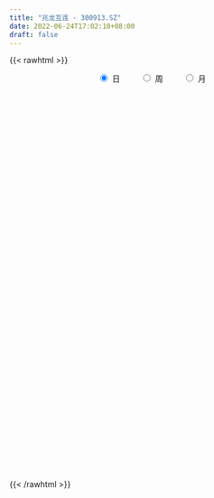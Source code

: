 ```yaml
---
title: "兆龙互连 - 300913.SZ"
date: 2022-06-24T17:02:10+08:00
draft: false
---
```

{{< rawhtml >}}
    <div style="text-align: center">
        <label style="padding: 1rem;"><input style="margin-right: .5rem" type="radio" name="period" value="D" checked onclick="period_change(this)">日</label>
        <label style="padding: 1rem;"><input style="margin-right: .5rem" type="radio" name="period" value="W" onclick="period_change(this)">周</label>
        <label style="padding: 1rem;"><input style="margin-right: .5rem" type="radio" name="period" value="M" onclick="period_change(this)">月</label>
    </div>
    <div id="chart" style="height: 700px;"></div> 
    <script type="text/javascript">
        const D_v = [205609.84,168565.37,194135.57,156594.6,128502.34,105066.31,100304.86,85500.07,101009.92,78831.22,61113.27,83616.43,56086.35,60976.15,76880.34,56210.29,77750.01,68871.22,63901.37,53020.75,81802.4,66169.25,75194.86,49600.86,59700.74,52589.85,48464.32,52067.15,87398.23,67960.4,103499.01,75239.88,52210.56,53552.96,57146.92,50507.62,36665.09,37034.72,37815.08,97594.49,74470.26,75796.35,89871.67,70373.9,45991.28,37299.46,48077.24,36202.85,35523.54,41600.28,61875.48,38686.32,33932.38,26758.32,24290.02,27863.14,20656.71,26402.11,19938.29,37097.54,50022.08,83427.97,51482.92,35011.64,36443.34,23832.71,26873.64,44637.94,68217.54,59640.52,44339.15,33511.46,40326.25,28755.91,28469.79,26737.5,19065.2,19164.1,24721.84,25388.7,43403.67,60452.26,42824.29,30622.5,25147.1,37165.4,34001.73,51324.0,37307.7,34290.92,69401.53,46206.0,66130.5,30475.89,28628.53,14515.5,18808.81,25619.68,13520.3,12481.7,10654.0,13491.3,11929.46,14290.75,21166.4,14391.48,13688.56,14787.18,12970.15,15699.26,20957.1,15964.32,37203.17,21547.48,18066.0,13570.5,17563.77,17422.0,35184.0,24481.0,23915.99,17316.92,24666.67,29020.87,23402.9,17466.24,18114.0,17569.47,69970.83,107945.87,63477.96,46126.68,41033.53,27811.85,25843.93,28286.29,17790.02,27393.23,15850.99,21758.83,15054.15,15884.92,19765.69,13159.53,26188.73,20072.48,51793.52,49564.43,35624.1,33001.72,19137.99,13436.89,33134.31,21282.46,17426.56,20583.62,27804.9,18261.16,18774.24,16749.6,19503.39,14982.94,20123.3,15225.11,17130.07,26441.52,29712.1,20317.68,31724.83,33919.29,29210.1,21190.39,43529.18,34014.2,40579.08,22346.71,15350.99,19980.85,21489.17,40159.85,50003.01,58807.26,45705.13,30623.83,21418.08,22784.0,21628.98,28445.83,25239.87,18260.43,14678.29,13515.75,12748.14,14483.18,13610.89,27713.15,30862.14,31652.75,30116.99,28732.9,11963.61,11170.57,41103.08,26487.82,39797.56,27418.89,67224.32,44585.84,35277.59,57019.63,36331.35,35974.34,25472.92,30908.67,41625.29,20892.64,28176.03,34834.96,28789.06,41815.27,33453.38,49170.19,35207.03,86936.59,121735.14,92520.48,99943.3,76612.27,60797.9,45492.53,44480.74,47545.73,35368.79,44904.76,51010.7,34789.23,68557.72,61515.04,56381.79,29046.89,53856.02,28426.87,23942.97,23489.61,15109.38,19618.05,15630.61,15373.83,25057.53,15995.59,14513.47,18081.7,19061.88,10693.07,9249.0,12315.55,16921.17,7701.84,7966.01,8369.52,9133.3,8661.34,9886.74,12778.59,9144.0,20197.46,9616.57,7901.4,9401.06,21242.47,16621.82,23642.91,20134.0,19610.57,18564.22,9136.19,8781.3,13570.0,6335.27,10208.3,8467.3,6054.0,5133.59,12105.59,14384.3,12499.74,7872.43,6156.0,8465.12,10014.43,61618.31,80877.41,78583.33,55015.39,65887.55,105116.68,99791.61,73713.48,57528.29,54932.47,39994.09,28680.74,46333.42,43841.0,37306.34,30393.44,20464.24,21082.0,24423.0,28081.52,18387.99,22431.0,21870.3,55139.26,38575.34,24372.35,24720.0,15403.96,15631.91,15153.0,15093.6,10613.48,16377.26,16072.38,31277.3,23917.44,16741.74,13469.85,17791.04,13450.6,10261.2,8488.5,15141.0,10177.0,26655.3,22152.59,22332.32,15118.0,24764.08,18312.59,19062.72,18618.87,17025.67,21235.05,19282.72,15092.82,10420.22,11461.0,13450.0,10749.07,8589.54,11753.23,12637.85,7947.58,11479.57,9558.83,10296.89,12532.46,12549.0,11772.3,15087.98,11288.18,10388.0,13178.15,9649.43,9872.02,12636.5,15971.53,17431.19,23518.9,24807.95,17174.0,16148.92,14989.5,15435.02]
const D_histogram = [0.0,0.1276353276,0.5542027743,0.3799749588,-0.0132190843,-0.1726559319,-0.3108439312,-0.5739034947,-0.5612602815,-0.6074917579,-0.6491642003,-0.7832323928,-0.8387639025,-0.9155522182,-0.9880646094,-1.0550345988,-1.0098689645,-0.8708723197,-0.7070837036,-0.5232432638,-0.2823107109,-0.2562586295,-0.388007275,-0.4213330687,-0.3513332542,-0.3572858505,-0.4135466347,-0.3455617368,-0.0722902937,0.1157409146,0.3959395912,0.5217577429,0.5015469039,0.42227129,0.4419090771,0.3715357124,0.3637355326,0.2670995568,0.2551716925,0.5044265061,0.5228162465,0.6017560145,0.6767616217,0.4757927905,0.2491453719,0.1172720473,-0.0168378807,-0.0170075232,0.0470381912,0.069372529,0.1854876284,0.2243231255,0.1860089242,0.1717609352,0.1965651427,0.1694315544,0.1605583584,0.108984611,0.1084070116,0.1395760069,0.1708221548,0.3175138489,0.3705214459,0.3733117827,0.2644958834,0.2108060352,0.2074038782,0.2569247088,0.2815519046,0.344164908,0.3333461919,0.2909873309,0.2904056246,0.2330528441,0.1228089312,-0.002961501,-0.069960677,-0.1238931017,-0.1148336277,-0.0716106488,0.0151734608,0.0589446994,0.1199142909,0.0994874885,0.0448414738,0.0787236267,-0.0004261682,0.0566681071,0.0996707194,0.0898780313,0.1519637389,0.1680702415,-0.0117954523,-0.1563418243,-0.2950677477,-0.355830395,-0.4160613678,-0.498656821,-0.5093933109,-0.4791097495,-0.423611141,-0.3363831169,-0.2707260834,-0.243750322,-0.157638474,-0.1056246549,-0.0417308385,-0.0106594213,-0.0100612644,-0.0253806982,-0.0555596415,-0.0563293307,0.0355313552,0.0905715875,0.1073163859,0.1429701505,0.1742409155,0.1866882198,0.2054046344,0.1570398481,0.1473030276,0.1262142628,0.1569022334,0.1963785269,0.1954501607,0.1719910156,0.1109970676,0.0881337016,0.3798997004,0.4806515856,0.4667896219,0.4471230476,0.3900067645,0.2962067157,0.2455591657,0.1404529756,0.0823459043,-0.0359802567,-0.1340734096,-0.1470285724,-0.1464499584,-0.1358088248,-0.1561232339,-0.1612340409,-0.1191658778,-0.0775403017,0.0275347116,0.0512976686,-0.025768232,-0.0336595498,-0.0742843831,-0.0967509513,-0.0528311836,-0.0626574696,-0.0953019954,-0.1090494041,-0.22166417,-0.25135408,-0.2154518364,-0.1525922311,-0.1096070513,-0.054278895,-0.0686577478,-0.0454070988,0.0015900006,0.0801489248,0.1486622596,0.1641909651,0.2110538604,0.2197355631,0.1997010431,0.1897044302,0.1707748077,0.0409119177,0.0741471155,0.0698516409,0.06634935,-0.0036319635,-0.0177922605,0.0159431887,0.0919338439,0.1685181464,0.2002324681,0.1691572591,0.1452808002,0.0987571254,0.0593976741,0.0749579518,0.0135497536,-0.0705763753,-0.1439491221,-0.1489715501,-0.1979807016,-0.1758130047,-0.1519140502,-0.0927368417,-0.0188059445,0.0241634932,0.0460574623,-0.0901007,-0.1507776036,-0.1670016466,-0.0673403533,-0.014348922,0.0576996808,0.0758813995,0.1695788924,0.2363868506,0.2255022917,0.2757445712,0.2614821523,0.1578015257,0.1097262456,0.087924414,-0.0970712272,-0.1848961031,-0.1914746456,-0.1208212274,-0.0964479645,-0.0076899263,0.0478648486,0.0866070377,0.0985432131,0.4597791515,0.5368651846,0.6073618892,0.668648676,0.7321896572,0.612816157,0.5144826385,0.343974039,0.1657379785,0.0401255981,-0.0077193266,-0.0221643586,-0.107402848,-0.0510580045,0.0471570228,-0.0493443079,-0.0897729857,-0.332686878,-0.4943784971,-0.6153421142,-0.6226243504,-0.5996103004,-0.5663813996,-0.5527281098,-0.4984698982,-0.3930279043,-0.3214015178,-0.2593142709,-0.2805363248,-0.3694539097,-0.3759594435,-0.3596070839,-0.3385380896,-0.3895123413,-0.3844409464,-0.3385254451,-0.2820467571,-0.2206269561,-0.1677615083,-0.0971196294,-0.0513646453,0.0065045359,-0.0395717906,-0.03405994,-0.0085502865,0.0345575985,0.0946534602,0.1499056415,0.24100348,0.2292666792,0.2622960412,0.2144791886,0.1677850698,0.082378544,-0.080438672,-0.1656324241,-0.281569102,-0.2888019438,-0.2523909969,-0.1835766744,-0.0855161398,0.0144425878,0.0248024773,0.0122273002,0.0229224559,0.0667354017,0.0739738956,0.2511076975,0.4508421252,0.6468624519,0.7011694845,0.5524420165,0.7890679437,0.8037467926,0.7156408965,0.6375748633,0.4676089012,0.262564028,0.1280075139,0.0533281304,-0.0100224586,-0.0725012425,-0.1954489502,-0.3391959919,-0.4806511566,-0.5055835037,-0.4779966434,-0.4306119919,-0.3474321093,-0.3136699286,-0.1817487238,-0.1371180202,-0.1639044699,-0.2311233396,-0.2890014873,-0.300956222,-0.3211050224,-0.358003317,-0.3356410916,-0.3084516231,-0.2783206488,-0.1892170878,-0.0897265264,-0.0691468053,-0.0740592048,-0.1615318066,-0.2039004859,-0.1929769513,-0.1755871047,-0.2446386107,-0.2609460684,-0.2701865611,-0.2898518212,-0.2690490659,-0.3069601798,-0.2079536827,-0.1031508386,-0.0152900324,0.0892897049,0.1903664962,0.2471391442,0.2994068361,0.3224541825,0.3271581939,0.3021419373,0.3050690614,0.3259381497,0.330688977,0.3453942662,0.2569288686,0.2137873146,0.1880646219,0.1556724003,0.1306539183,0.1367979424,0.1586492684,0.1875621971,0.2157671629,0.1962475219,0.161430872,0.0929565005,0.0616469851,0.0627905917,0.0483342325,0.0177278368,-0.4917732389,-0.7707232923,-0.8779397717,-0.8947843953,-0.8858866348,-0.7973982332,-0.6809905352]
const D_fast = [0.0,0.1595441595,0.7246622998,0.645428224,0.2489294099,0.0463285793,-0.1695704028,-0.57610584,-0.7037776972,-0.901882113,-1.1058456056,-1.4357218963,-1.7009443816,-2.0066207518,-2.3261492954,-2.6568779344,-2.8641795413,-2.9429009764,-2.9558832862,-2.9028536624,-2.7324987872,-2.7705113632,-2.9992618274,-3.1379208883,-3.1557543874,-3.2510284463,-3.4106758892,-3.4290814254,-3.1738825558,-2.9569161188,-2.5777325444,-2.321474957,-2.21629907,-2.1900068614,-2.059891805,-2.0373812417,-1.9542475383,-1.9841086249,-1.932243566,-1.556882126,-1.4077883239,-1.1784095523,-0.9342135397,-1.0162341732,-1.1805952488,-1.2831505616,-1.4214699599,-1.4258914831,-1.3500862209,-1.3104087509,-1.1479217444,-1.0530054659,-1.0448174361,-1.0161251913,-0.9421796982,-0.9269553979,-0.8956890042,-0.9200165989,-0.8934924454,-0.8274294483,-0.7534777617,-0.5274076054,-0.381769647,-0.2856513645,-0.3283432929,-0.3293316323,-0.2808828198,-0.167130812,-0.07211564,0.0765385904,0.1490564223,0.179444394,0.2514640939,0.2523745243,0.1728328442,0.0463220368,-0.0381673085,-0.1230730086,-0.1427219415,-0.1174016247,-0.0268241501,0.0316832634,0.1226314277,0.1270764974,0.0836408512,0.1372039107,0.0579475737,0.1292088758,0.1971291681,0.2098059877,0.30988263,0.368006693,0.1851921362,0.001560308,-0.2109325523,-0.3606527983,-0.5248991131,-0.7321587715,-0.8702435891,-0.9597374652,-1.0101416419,-1.007009397,-1.0090338844,-1.0429957035,-0.9962934739,-0.9706858186,-0.9172247118,-0.8888181499,-0.8907353091,-0.9123999175,-0.9564687712,-0.971320793,-0.8705772684,-0.7928941391,-0.7493202443,-0.6779239421,-0.6030929482,-0.5439735889,-0.4739060158,-0.48301084,-0.4559219036,-0.4454571027,-0.3755435737,-0.2869726485,-0.2390384746,-0.2194998657,-0.2527445469,-0.2535744875,0.1331664365,0.354081218,0.4569166598,0.5490308474,0.5894162554,0.5696678855,0.5804101269,0.5104171807,0.4728965855,0.3455753603,0.213963855,0.1642515491,0.1282176735,0.104906601,0.0455613834,0.0001420661,0.0124187598,0.0346592605,0.1466179517,0.1832053258,0.0996973673,0.083391162,0.0241952329,-0.0224590732,0.0082528987,-0.0172377547,-0.0737077793,-0.1147175391,-0.2827483475,-0.3752767775,-0.393237493,-0.3685259455,-0.3529425284,-0.311184096,-0.3427273857,-0.3308285114,-0.2834339118,-0.1848377564,-0.0791588568,-0.02258241,0.0770439504,0.1406595439,0.1705502847,0.2079797793,0.2317438587,0.1121089482,0.1638809249,0.1770483605,0.190133407,0.1192441027,0.1006357406,0.1383569869,0.2373311031,0.3560449423,0.437817381,0.4490314868,0.4614752279,0.4396408345,0.4151308016,0.4494305673,0.3914098075,0.2896395847,0.1802795574,0.1380142419,0.039509915,0.0177243607,0.0036448027,0.0396378008,0.1088672118,0.1578775229,0.1912858575,0.0326025202,-0.0657687843,-0.1237432389,-0.040917034,0.0084871669,0.0949606898,0.1321127584,0.2682049744,0.3941096453,0.4396006593,0.5587790816,0.6098872007,0.5456569556,0.5250132369,0.5251925088,0.3159290607,0.1818801591,0.1274329552,0.1678810666,0.1681423383,0.2549778949,0.3224988821,0.3828928306,0.4194648093,0.8956455355,1.1069478648,1.3292850417,1.5577339974,1.804322393,1.8381529321,1.8684400732,1.7839249834,1.6471234176,1.5315424367,1.4817676804,1.4617815587,1.3496923572,1.3932726996,1.5032769827,1.394439575,1.3315676508,1.0054820389,0.7201957955,0.4453966499,0.2824583262,0.155569801,0.0472033519,-0.0773253857,-0.1476846487,-0.1404996308,-0.1492236239,-0.1519649446,-0.2433210798,-0.424602142,-0.5250975367,-0.5986469481,-0.6622124762,-0.8105648132,-0.9016036549,-0.9403195149,-0.9543525161,-0.9480894542,-0.9371643835,-0.890802412,-0.8578885891,-0.798393274,-0.8543625481,-0.8573656826,-0.8339936007,-0.782246316,-0.6984870893,-0.6057584976,-0.454409789,-0.4088299201,-0.3102265478,-0.3044236032,-0.3091714546,-0.3739833443,-0.5569102284,-0.6835120865,-0.8698410399,-0.9492743676,-0.97596117,-0.9530410161,-0.8763595165,-0.7727901419,-0.7562296331,-0.7657479851,-0.7493222155,-0.6888254192,-0.6630934515,-0.4231827252,-0.1107377662,0.2469981735,0.4765975772,0.4659806134,0.8998735265,1.1154890735,1.2062934015,1.2876210841,1.2345573473,1.0951534812,0.9925988456,0.9312514946,0.865395291,0.7847911964,0.6129812512,0.3844352115,0.1228172577,-0.0285109654,-0.120423266,-0.1806916124,-0.1843697571,-0.2290250585,-0.1425410347,-0.1321898362,-0.1999524033,-0.324952108,-0.4550806275,-0.5422744177,-0.6426994737,-0.7690985976,-0.8306466451,-0.8805700824,-0.9200192702,-0.8782199812,-0.8011610513,-0.7978680316,-0.8212952323,-0.9491507858,-1.0424945865,-1.0798152898,-1.1063222193,-1.2365333781,-1.3180773528,-1.3948644858,-1.4869927012,-1.5334522124,-1.6481033712,-1.6010852948,-1.5220701603,-1.4380318623,-1.3111296987,-1.1624612834,-1.0439038493,-0.9167844483,-0.8131235564,-0.7266299965,-0.6761107688,-0.5969163793,-0.4945627535,-0.4071396821,-0.3060858263,-0.3303190068,-0.3200137322,-0.2987202693,-0.2921943908,-0.2845493933,-0.2442058835,-0.1826922405,-0.1068887625,-0.024742006,0.0048002334,0.0103413016,-0.0348939448,-0.0507917139,-0.0339504594,-0.0363232604,-0.062497697,-0.6949420824,-1.1665729589,-1.4932743812,-1.7338151036,-1.9463890018,-2.0572501585,-2.1110900943]
const D_slow = [0.0,0.0319088319,0.1704595255,0.2654532652,0.2621484941,0.2189845112,0.1412735284,-0.0022023453,-0.1425174157,-0.2943903552,-0.4566814052,-0.6524895034,-0.8621804791,-1.0910685336,-1.338084686,-1.6018433357,-1.8543105768,-2.0720286567,-2.2487995826,-2.3796103986,-2.4501880763,-2.5142527337,-2.6112545524,-2.7165878196,-2.8044211332,-2.8937425958,-2.9971292545,-3.0835196887,-3.1015922621,-3.0726570334,-2.9736721356,-2.8432326999,-2.7178459739,-2.6122781514,-2.5018008822,-2.4089169541,-2.3179830709,-2.2512081817,-2.1874152586,-2.0613086321,-1.9306045704,-1.7801655668,-1.6109751614,-1.4920269637,-1.4297406208,-1.4004226089,-1.4046320791,-1.4088839599,-1.3971244121,-1.3797812799,-1.3334093728,-1.2773285914,-1.2308263604,-1.1878861266,-1.1387448409,-1.0963869523,-1.0562473627,-1.0290012099,-1.001899457,-0.9670054553,-0.9242999166,-0.8449214543,-0.7522910929,-0.6589631472,-0.5928391763,-0.5401376675,-0.488286698,-0.4240555208,-0.3536675446,-0.2676263176,-0.1842897696,-0.1115429369,-0.0389415308,0.0193216803,0.0500239131,0.0492835378,0.0317933685,0.0008200931,-0.0278883138,-0.045790976,-0.0419976108,-0.027261436,0.0027171368,0.0275890089,0.0387993774,0.058480284,0.058373742,0.0725407687,0.0974584486,0.1199279564,0.1579188911,0.1999364515,0.1969875884,0.1579021324,0.0841351954,-0.0048224033,-0.1088377453,-0.2335019505,-0.3608502782,-0.4806277156,-0.5865305009,-0.6706262801,-0.738307801,-0.7992453815,-0.838655,-0.8650611637,-0.8754938733,-0.8781587286,-0.8806740447,-0.8870192193,-0.9009091296,-0.9149914623,-0.9061086235,-0.8834657266,-0.8566366302,-0.8208940926,-0.7773338637,-0.7306618087,-0.6793106501,-0.6400506881,-0.6032249312,-0.5716713655,-0.5324458072,-0.4833511754,-0.4344886353,-0.3914908814,-0.3637416145,-0.3417081891,-0.246733264,-0.1265703676,-0.0098729621,0.1019077998,0.1994094909,0.2734611698,0.3348509613,0.3699642052,0.3905506812,0.381555617,0.3480372646,0.3112801215,0.2746676319,0.2407154257,0.2016846173,0.161376107,0.1315846376,0.1121995622,0.1190832401,0.1319076572,0.1254655992,0.1170507118,0.098479616,0.0742918782,0.0610840823,0.0454197149,0.021594216,-0.005668135,-0.0610841775,-0.1239226975,-0.1777856566,-0.2159337144,-0.2433354772,-0.2569052009,-0.2740696379,-0.2854214126,-0.2850239124,-0.2649866812,-0.2278211163,-0.1867733751,-0.13400991,-0.0790760192,-0.0291507584,0.0182753491,0.060969051,0.0711970305,0.0897338094,0.1071967196,0.1237840571,0.1228760662,0.1184280011,0.1224137982,0.1453972592,0.1875267958,0.2375849129,0.2798742276,0.3161944277,0.3408837091,0.3557331276,0.3744726155,0.3778600539,0.3602159601,0.3242286795,0.286985792,0.2374906166,0.1935373654,0.1555588529,0.1323746425,0.1276731563,0.1337140296,0.1452283952,0.1227032202,0.0850088193,0.0432584077,0.0264233193,0.0228360888,0.037261009,0.0562313589,0.098626082,0.1577227947,0.2140983676,0.2830345104,0.3484050485,0.3878554299,0.4152869913,0.4372680948,0.413000288,0.3667762622,0.3189076008,0.288702294,0.2645903029,0.2626678213,0.2746340334,0.2962857929,0.3209215961,0.435866384,0.5700826802,0.7219231525,0.8890853215,1.0721327358,1.225336775,1.3539574347,1.4399509444,1.481385439,1.4914168386,1.4894870069,1.4839459173,1.4570952053,1.4443307041,1.4561199598,1.4437838829,1.4213406365,1.3381689169,1.2145742927,1.0607387641,0.9050826765,0.7551801014,0.6135847515,0.4754027241,0.3507852495,0.2525282735,0.172177894,0.1073493263,0.0372152451,-0.0551482324,-0.1491380932,-0.2390398642,-0.3236743866,-0.4210524719,-0.5171627085,-0.6017940698,-0.6723057591,-0.7274624981,-0.7694028752,-0.7936827825,-0.8065239438,-0.8048978099,-0.8147907575,-0.8233057425,-0.8254433142,-0.8168039145,-0.7931405495,-0.7556641391,-0.6954132691,-0.6380965993,-0.572522589,-0.5189027918,-0.4769565244,-0.4563618884,-0.4764715564,-0.5178796624,-0.5882719379,-0.6604724239,-0.7235701731,-0.7694643417,-0.7908433766,-0.7872327297,-0.7810321104,-0.7779752853,-0.7722446714,-0.7555608209,-0.737067347,-0.6742904227,-0.5615798914,-0.3998642784,-0.2245719073,-0.0864614032,0.1108055828,0.3117422809,0.490652505,0.6500462209,0.7669484462,0.8325894532,0.8645913316,0.8779233642,0.8754177496,0.857292439,0.8084302014,0.7236312034,0.6034684143,0.4770725384,0.3575733775,0.2499203795,0.1630623522,0.08464487,0.0392076891,0.004928184,-0.0360479334,-0.0938287683,-0.1660791402,-0.2413181957,-0.3215944513,-0.4110952805,-0.4950055534,-0.5721184592,-0.6416986214,-0.6890028934,-0.711434525,-0.7287212263,-0.7472360275,-0.7876189792,-0.8385941006,-0.8868383385,-0.9307351146,-0.9918947673,-1.0571312844,-1.1246779247,-1.19714088,-1.2644031465,-1.3411431914,-1.3931316121,-1.4189193217,-1.4227418298,-1.4004194036,-1.3528277796,-1.2910429935,-1.2161912845,-1.1355777389,-1.0537881904,-0.9782527061,-0.9019854407,-0.8205009033,-0.737828659,-0.6514800925,-0.5872478753,-0.5338010467,-0.4867848912,-0.4478667912,-0.4152033116,-0.381003826,-0.3413415089,-0.2944509596,-0.2405091689,-0.1914472884,-0.1510895704,-0.1278504453,-0.112438699,-0.0967410511,-0.084657493,-0.0802255338,-0.2031688435,-0.3958496666,-0.6153346095,-0.8390307083,-1.060502367,-1.2598519253,-1.4300995591]
const D_data = [['2020-12-07', 46.0, 42.02, 41.7, 49.0],['2020-12-08', 43.81, 44.02, 42.52, 46.49],['2020-12-09', 43.0, 49.56, 43.0, 53.34],['2020-12-10', 46.65, 43.12, 42.55, 47.5],['2020-12-11', 41.41, 39.02, 38.12, 41.52],['2020-12-14', 38.26, 40.41, 38.26, 42.26],['2020-12-15', 40.41, 39.7, 38.18, 42.11],['2020-12-16', 38.6, 36.7, 36.6, 39.45],['2020-12-17', 36.1, 39.01, 36.01, 39.46],['2020-12-18', 39.51, 37.68, 37.45, 40.0],['2020-12-21', 36.97, 36.94, 36.1, 37.46],['2020-12-22', 36.3, 34.65, 34.63, 37.33],['2020-12-23', 35.2, 34.36, 34.04, 35.49],['2020-12-24', 33.93, 32.89, 32.51, 34.06],['2020-12-25', 32.71, 31.6, 30.67, 32.9],['2020-12-28', 31.18, 30.26, 29.95, 31.6],['2020-12-29', 30.51, 30.53, 30.23, 32.17],['2020-12-30', 29.8, 31.17, 29.08, 31.58],['2020-12-31', 31.25, 31.36, 30.64, 32.11],['2021-01-04', 30.73, 31.73, 30.73, 32.15],['2021-01-05', 31.7, 32.93, 30.91, 34.3],['2021-01-06', 32.41, 30.39, 30.35, 32.45],['2021-01-07', 29.99, 27.5, 27.28, 30.3],['2021-01-08', 27.41, 27.58, 26.8, 28.58],['2021-01-11', 27.65, 28.27, 26.9, 28.98],['2021-01-12', 27.68, 26.8, 26.51, 28.18],['2021-01-13', 26.7, 25.27, 25.2, 27.35],['2021-01-14', 25.67, 26.12, 25.0, 26.82],['2021-01-15', 25.9, 29.01, 25.71, 29.66],['2021-01-18', 28.1, 28.77, 27.66, 29.46],['2021-01-19', 28.77, 30.97, 28.6, 33.69],['2021-01-20', 30.45, 30.09, 29.3, 30.96],['2021-01-21', 29.36, 28.56, 28.39, 29.65],['2021-01-22', 28.26, 27.54, 27.28, 29.65],['2021-01-25', 26.99, 28.6, 26.5, 28.6],['2021-01-26', 28.2, 27.31, 27.17, 29.69],['2021-01-27', 26.79, 27.84, 26.67, 27.87],['2021-01-28', 27.58, 26.37, 26.35, 28.49],['2021-01-29', 26.3, 27.03, 26.29, 27.38],['2021-02-01', 27.04, 30.95, 27.04, 31.44],['2021-02-02', 29.83, 28.91, 28.78, 30.4],['2021-02-03', 28.69, 30.12, 28.48, 30.59],['2021-02-04', 29.4, 30.76, 28.69, 32.2],['2021-02-05', 30.75, 27.2, 26.52, 30.95],['2021-02-08', 27.01, 25.8, 25.77, 27.2],['2021-02-09', 25.8, 25.96, 25.38, 26.68],['2021-02-10', 26.01, 25.05, 24.65, 26.35],['2021-02-18', 25.5, 26.15, 25.24, 26.39],['2021-02-19', 26.27, 26.94, 25.8, 27.14],['2021-02-22', 26.74, 26.5, 26.31, 27.63],['2021-02-23', 26.32, 27.96, 25.9, 28.82],['2021-02-24', 27.5, 27.39, 26.86, 27.99],['2021-02-25', 27.76, 26.41, 26.19, 28.0],['2021-02-26', 25.78, 26.54, 25.58, 26.97],['2021-03-01', 26.62, 27.04, 26.62, 27.35],['2021-03-02', 27.49, 26.37, 26.08, 27.49],['2021-03-03', 26.35, 26.48, 25.8, 26.58],['2021-03-04', 26.45, 25.74, 25.65, 26.67],['2021-03-05', 25.39, 26.18, 25.35, 26.36],['2021-03-08', 26.19, 26.62, 26.17, 27.53],['2021-03-09', 26.72, 26.78, 25.4, 28.1],['2021-03-10', 26.7, 28.78, 25.81, 28.78],['2021-03-11', 28.35, 28.31, 27.69, 28.49],['2021-03-12', 28.09, 28.03, 27.68, 28.31],['2021-03-15', 27.71, 26.51, 26.06, 27.71],['2021-03-16', 26.44, 26.87, 26.21, 27.02],['2021-03-17', 26.65, 27.44, 26.6, 27.58],['2021-03-18', 27.45, 28.35, 27.01, 28.68],['2021-03-19', 28.58, 28.4, 28.08, 29.78],['2021-03-22', 28.29, 29.32, 28.29, 29.68],['2021-03-23', 28.91, 28.78, 28.4, 29.36],['2021-03-24', 28.38, 28.47, 27.63, 28.79],['2021-03-25', 28.2, 29.1, 28.03, 29.13],['2021-03-26', 29.0, 28.44, 28.33, 29.05],['2021-03-29', 28.2, 27.47, 27.38, 28.35],['2021-03-30', 27.54, 26.69, 26.58, 27.8],['2021-03-31', 26.53, 26.88, 26.28, 26.98],['2021-04-01', 26.72, 26.64, 26.58, 27.25],['2021-04-02', 26.5, 27.21, 26.45, 27.49],['2021-04-06', 27.17, 27.7, 27.1, 28.08],['2021-04-07', 27.59, 28.57, 27.2, 28.6],['2021-04-08', 28.88, 28.41, 28.21, 29.57],['2021-04-09', 28.14, 28.98, 28.11, 29.1],['2021-04-12', 28.69, 28.16, 28.01, 29.26],['2021-04-13', 28.4, 27.59, 27.33, 28.57],['2021-04-14', 27.71, 28.7, 27.7, 29.2],['2021-04-15', 28.55, 27.2, 27.01, 28.87],['2021-04-16', 27.32, 28.88, 27.26, 29.72],['2021-04-19', 28.92, 29.05, 28.68, 29.35],['2021-04-20', 29.43, 28.57, 28.4, 29.77],['2021-04-21', 28.29, 29.73, 28.09, 30.2],['2021-04-22', 29.45, 29.52, 29.01, 29.8],['2021-04-23', 28.8, 26.71, 26.37, 28.86],['2021-04-26', 26.4, 26.23, 26.0, 26.94],['2021-04-27', 26.21, 25.37, 25.0, 26.4],['2021-04-28', 25.32, 25.55, 25.2, 25.72],['2021-04-29', 25.57, 24.91, 24.86, 25.68],['2021-04-30', 24.95, 23.85, 23.83, 25.1],['2021-05-06', 23.99, 24.05, 23.76, 24.27],['2021-05-07', 24.25, 24.16, 24.05, 24.46],['2021-05-10', 24.18, 24.27, 23.92, 24.45],['2021-05-11', 24.27, 24.66, 24.03, 24.66],['2021-05-12', 24.59, 24.46, 24.22, 24.59],['2021-05-13', 24.08, 23.91, 23.88, 24.51],['2021-05-14', 24.06, 24.68, 23.89, 24.96],['2021-05-17', 24.57, 24.4, 24.05, 24.57],['2021-05-18', 24.29, 24.68, 24.2, 24.98],['2021-05-19', 24.48, 24.38, 24.2, 24.88],['2021-05-20', 24.36, 23.95, 23.95, 24.36],['2021-05-21', 23.98, 23.57, 23.46, 24.15],['2021-05-24', 23.56, 23.1, 22.71, 23.66],['2021-05-25', 23.05, 23.21, 22.84, 23.3],['2021-05-26', 23.59, 24.48, 23.5, 24.98],['2021-05-27', 24.0, 24.34, 23.95, 24.5],['2021-05-28', 24.25, 24.01, 24.0, 24.6],['2021-05-31', 23.88, 24.37, 23.85, 24.38],['2021-06-01', 24.3, 24.51, 24.08, 24.55],['2021-06-02', 24.51, 24.43, 24.17, 24.75],['2021-06-03', 24.55, 24.65, 24.27, 25.62],['2021-06-04', 24.26, 23.78, 23.71, 24.7],['2021-06-07', 23.26, 24.14, 23.2, 24.34],['2021-06-08', 24.13, 23.94, 23.77, 24.38],['2021-06-09', 24.16, 24.65, 23.95, 25.05],['2021-06-10', 24.46, 25.02, 24.38, 25.25],['2021-06-11', 25.4, 24.71, 24.61, 25.4],['2021-06-15', 24.26, 24.45, 24.21, 24.98],['2021-06-16', 24.4, 23.81, 23.78, 24.86],['2021-06-17', 23.81, 24.09, 23.4, 24.16],['2021-06-18', 24.81, 28.91, 24.81, 28.91],['2021-06-21', 29.68, 27.9, 27.13, 29.93],['2021-06-22', 27.68, 27.07, 26.96, 27.98],['2021-06-23', 27.2, 27.28, 27.12, 27.68],['2021-06-24', 27.47, 26.96, 26.33, 27.55],['2021-06-25', 26.72, 26.4, 26.24, 26.9],['2021-06-28', 26.43, 26.81, 26.27, 26.9],['2021-06-29', 26.74, 25.91, 25.83, 27.14],['2021-06-30', 25.94, 26.2, 25.7, 26.28],['2021-07-01', 26.26, 25.04, 24.88, 26.26],['2021-07-02', 24.78, 24.69, 24.6, 25.18],['2021-07-05', 24.7, 25.39, 24.7, 25.44],['2021-07-06', 25.3, 25.45, 24.86, 25.45],['2021-07-07', 25.39, 25.53, 25.23, 25.79],['2021-07-08', 25.65, 25.03, 24.8, 25.65],['2021-07-09', 24.85, 25.05, 24.85, 25.28],['2021-07-12', 25.09, 25.65, 25.09, 26.12],['2021-07-13', 25.41, 25.81, 25.05, 25.82],['2021-07-14', 25.78, 27.0, 25.56, 27.0],['2021-07-15', 27.5, 26.38, 26.31, 28.48],['2021-07-16', 25.88, 25.0, 24.83, 25.88],['2021-07-19', 24.81, 25.63, 24.25, 26.31],['2021-07-20', 25.15, 25.06, 24.85, 25.6],['2021-07-21', 24.92, 25.06, 24.92, 25.27],['2021-07-22', 25.06, 25.9, 24.93, 26.29],['2021-07-23', 25.84, 25.28, 25.25, 26.19],['2021-07-26', 25.62, 24.82, 24.6, 25.77],['2021-07-27', 24.8, 24.85, 24.8, 25.56],['2021-07-28', 24.75, 23.13, 23.01, 24.8],['2021-07-29', 23.25, 23.58, 23.25, 23.98],['2021-07-30', 23.53, 24.21, 23.37, 24.45],['2021-08-02', 24.3, 24.64, 24.01, 24.7],['2021-08-03', 24.5, 24.54, 24.3, 25.12],['2021-08-04', 24.35, 24.86, 24.35, 24.92],['2021-08-05', 24.7, 24.01, 23.84, 24.75],['2021-08-06', 24.03, 24.42, 23.74, 24.45],['2021-08-09', 24.2, 24.85, 24.2, 24.93],['2021-08-10', 24.89, 25.58, 24.75, 25.68],['2021-08-11', 25.38, 25.91, 25.15, 26.3],['2021-08-12', 26.03, 25.57, 25.41, 26.03],['2021-08-13', 25.48, 26.26, 25.36, 26.28],['2021-08-16', 26.88, 26.09, 25.42, 26.88],['2021-08-17', 25.93, 25.86, 25.68, 26.67],['2021-08-18', 25.8, 26.06, 25.47, 26.18],['2021-08-19', 25.79, 26.02, 25.72, 27.65],['2021-08-20', 25.62, 24.32, 24.07, 25.7],['2021-08-23', 24.33, 26.16, 24.33, 26.58],['2021-08-24', 26.65, 25.84, 25.73, 26.67],['2021-08-25', 25.71, 25.9, 25.51, 26.08],['2021-08-26', 25.85, 24.91, 24.86, 25.94],['2021-08-27', 24.69, 25.39, 24.52, 25.4],['2021-08-30', 25.88, 26.06, 25.72, 27.38],['2021-08-31', 26.07, 26.95, 25.43, 26.99],['2021-09-01', 26.6, 27.5, 26.32, 27.78],['2021-09-02', 27.21, 27.41, 26.76, 28.15],['2021-09-03', 27.5, 26.81, 26.69, 27.7],['2021-09-06', 26.81, 26.92, 26.35, 27.04],['2021-09-07', 26.99, 26.59, 26.4, 26.99],['2021-09-08', 26.58, 26.56, 26.18, 26.81],['2021-09-09', 26.46, 27.29, 26.3, 27.34],['2021-09-10', 27.02, 26.29, 26.26, 27.15],['2021-09-13', 26.24, 25.64, 25.59, 26.24],['2021-09-14', 25.64, 25.31, 25.3, 25.83],['2021-09-15', 25.3, 25.88, 25.01, 25.93],['2021-09-16', 25.88, 25.08, 25.01, 25.92],['2021-09-17', 24.92, 25.78, 24.9, 25.9],['2021-09-22', 25.7, 25.82, 25.28, 25.96],['2021-09-23', 25.76, 26.41, 25.7, 27.12],['2021-09-24', 26.19, 26.93, 25.83, 26.98],['2021-09-27', 27.01, 26.88, 26.42, 27.49],['2021-09-28', 27.0, 26.84, 26.66, 27.68],['2021-09-29', 26.08, 24.55, 24.49, 26.38],['2021-09-30', 24.67, 24.88, 24.42, 24.93],['2021-10-08', 24.91, 25.11, 24.89, 25.29],['2021-10-11', 25.11, 26.7, 23.84, 26.75],['2021-10-12', 26.21, 26.5, 25.85, 26.7],['2021-10-13', 26.49, 27.1, 26.21, 27.38],['2021-10-14', 27.4, 26.73, 26.59, 27.4],['2021-10-15', 26.47, 28.09, 26.16, 29.12],['2021-10-18', 28.05, 28.37, 27.55, 28.63],['2021-10-19', 27.9, 27.76, 27.7, 28.5],['2021-10-20', 27.97, 28.87, 27.38, 29.49],['2021-10-21', 28.48, 28.42, 27.83, 28.8],['2021-10-22', 28.41, 27.2, 26.94, 28.41],['2021-10-25', 27.21, 27.65, 26.82, 28.07],['2021-10-26', 27.63, 27.93, 26.9, 28.01],['2021-10-27', 27.5, 25.38, 25.38, 27.73],['2021-10-28', 25.48, 25.8, 24.93, 26.1],['2021-10-29', 26.15, 26.46, 26.04, 27.37],['2021-11-01', 26.23, 27.52, 26.23, 27.85],['2021-11-02', 27.58, 27.15, 26.82, 27.88],['2021-11-03', 27.34, 28.26, 27.06, 28.44],['2021-11-04', 28.18, 28.29, 27.73, 28.5],['2021-11-05', 28.0, 28.43, 27.83, 29.08],['2021-11-08', 28.43, 28.35, 28.05, 28.94],['2021-11-09', 28.8, 34.02, 28.5, 34.02],['2021-11-10', 34.27, 32.12, 31.88, 34.68],['2021-11-11', 32.49, 32.99, 31.62, 33.39],['2021-11-12', 32.78, 33.86, 32.16, 36.2],['2021-11-15', 34.35, 34.93, 33.35, 36.0],['2021-11-16', 34.3, 33.19, 32.8, 34.61],['2021-11-17', 33.02, 33.5, 33.02, 34.15],['2021-11-18', 33.29, 32.41, 32.32, 33.59],['2021-11-19', 32.32, 31.78, 31.14, 32.67],['2021-11-22', 31.56, 31.91, 31.38, 32.4],['2021-11-23', 32.13, 32.64, 31.58, 32.81],['2021-11-24', 32.53, 33.09, 32.07, 33.43],['2021-11-25', 32.76, 32.09, 31.77, 33.05],['2021-11-26', 32.23, 33.93, 31.52, 34.56],['2021-11-29', 33.08, 35.08, 33.02, 35.49],['2021-11-30', 35.45, 32.85, 32.52, 35.45],['2021-12-01', 32.84, 33.33, 32.13, 33.4],['2021-12-02', 33.25, 30.05, 29.9, 33.25],['2021-12-03', 30.12, 29.82, 29.37, 30.59],['2021-12-06', 29.82, 29.28, 28.82, 30.13],['2021-12-07', 29.3, 30.0, 28.94, 30.23],['2021-12-08', 30.0, 30.05, 29.58, 30.2],['2021-12-09', 30.05, 29.96, 29.89, 30.87],['2021-12-10', 29.91, 29.47, 29.18, 29.91],['2021-12-13', 29.44, 29.8, 29.1, 29.96],['2021-12-14', 29.8, 30.56, 29.42, 30.76],['2021-12-15', 30.51, 30.36, 30.21, 30.84],['2021-12-16', 30.3, 30.39, 30.06, 30.6],['2021-12-17', 30.22, 29.25, 29.13, 30.33],['2021-12-20', 28.98, 27.84, 27.81, 29.35],['2021-12-21', 28.09, 28.3, 27.95, 28.48],['2021-12-22', 28.45, 28.29, 28.26, 28.56],['2021-12-23', 28.39, 28.13, 27.56, 28.45],['2021-12-24', 28.13, 26.8, 26.78, 28.3],['2021-12-27', 26.77, 27.0, 26.6, 27.15],['2021-12-28', 26.89, 27.28, 26.87, 27.46],['2021-12-29', 27.28, 27.35, 26.84, 27.56],['2021-12-30', 27.31, 27.43, 27.31, 27.77],['2021-12-31', 27.39, 27.37, 27.21, 27.68],['2022-01-04', 27.2, 27.71, 27.09, 27.78],['2022-01-05', 27.6, 27.54, 27.35, 28.1],['2022-01-06', 27.7, 27.84, 27.42, 27.94],['2022-01-07', 27.85, 26.44, 26.31, 27.92],['2022-01-10', 26.5, 26.83, 25.9, 26.95],['2022-01-11', 26.98, 27.03, 26.75, 27.37],['2022-01-12', 27.05, 27.33, 27.05, 27.58],['2022-01-13', 27.73, 27.76, 27.71, 28.65],['2022-01-14', 27.62, 28.0, 27.62, 28.32],['2022-01-17', 28.1, 28.9, 28.01, 29.07],['2022-01-18', 28.93, 27.92, 27.71, 28.99],['2022-01-19', 27.8, 28.65, 27.8, 28.85],['2022-01-20', 28.46, 27.71, 27.12, 28.64],['2022-01-21', 27.61, 27.55, 27.12, 28.0],['2022-01-24', 27.54, 26.74, 26.51, 27.54],['2022-01-25', 26.73, 25.03, 24.97, 26.73],['2022-01-26', 24.98, 25.16, 24.82, 25.49],['2022-01-27', 25.21, 23.97, 23.96, 25.35],['2022-01-28', 24.01, 24.68, 24.01, 25.0],['2022-02-07', 25.3, 24.99, 24.85, 25.49],['2022-02-08', 25.15, 25.4, 24.85, 25.4],['2022-02-09', 25.39, 26.0, 25.13, 26.5],['2022-02-10', 26.3, 26.42, 26.19, 27.42],['2022-02-11', 26.16, 25.5, 24.55, 26.17],['2022-02-14', 26.0, 25.11, 24.9, 26.29],['2022-02-15', 25.58, 25.3, 24.87, 25.58],['2022-02-16', 25.36, 25.79, 25.35, 25.82],['2022-02-17', 25.79, 25.42, 25.39, 26.12],['2022-02-18', 29.97, 28.08, 26.93, 30.0],['2022-02-21', 29.4, 29.58, 28.9, 31.05],['2022-02-22', 29.58, 30.98, 28.75, 31.66],['2022-02-23', 30.18, 30.38, 29.67, 30.8],['2022-02-24', 30.6, 28.06, 27.53, 31.31],['2022-02-25', 29.25, 33.67, 29.25, 33.67],['2022-02-28', 32.97, 32.24, 31.1, 33.33],['2022-03-01', 31.77, 31.42, 30.7, 32.12],['2022-03-02', 31.53, 31.72, 30.71, 32.1],['2022-03-03', 31.58, 30.44, 30.04, 31.58],['2022-03-04', 30.17, 29.39, 29.31, 30.47],['2022-03-07', 29.4, 29.63, 28.8, 29.7],['2022-03-08', 29.59, 30.01, 28.8, 30.7],['2022-03-09', 29.37, 29.92, 27.51, 30.37],['2022-03-10', 31.0, 29.68, 29.52, 31.21],['2022-03-11', 28.94, 28.43, 27.83, 28.94],['2022-03-14', 27.88, 27.34, 27.31, 27.99],['2022-03-15', 27.59, 26.36, 26.23, 27.99],['2022-03-16', 26.86, 27.05, 26.16, 27.27],['2022-03-17', 27.06, 27.38, 27.06, 27.98],['2022-03-18', 27.34, 27.51, 26.8, 27.78],['2022-03-21', 27.58, 28.03, 27.18, 28.14],['2022-03-22', 28.34, 27.48, 27.06, 28.5],['2022-03-23', 27.3, 28.97, 27.21, 29.5],['2022-03-24', 28.36, 28.23, 28.11, 29.06],['2022-03-25', 27.99, 27.26, 27.22, 28.13],['2022-03-28', 27.09, 26.33, 25.61, 27.09],['2022-03-29', 26.31, 25.88, 25.51, 26.56],['2022-03-30', 25.92, 26.0, 25.45, 26.06],['2022-03-31', 26.02, 25.52, 25.32, 26.02],['2022-04-01', 25.31, 24.83, 24.83, 25.36],['2022-04-06', 24.84, 25.19, 24.75, 25.52],['2022-04-07', 25.02, 25.05, 24.8, 25.8],['2022-04-08', 25.0, 24.92, 24.2, 25.05],['2022-04-11', 25.07, 25.7, 24.85, 26.2],['2022-04-12', 25.46, 26.13, 25.15, 26.21],['2022-04-13', 26.06, 25.3, 25.3, 26.06],['2022-04-14', 25.5, 24.86, 24.73, 25.5],['2022-04-15', 24.81, 23.37, 23.3, 24.81],['2022-04-18', 23.32, 23.32, 22.81, 23.57],['2022-04-19', 23.17, 23.62, 23.1, 23.76],['2022-04-20', 23.51, 23.5, 23.17, 23.7],['2022-04-21', 23.5, 21.97, 21.91, 23.5],['2022-04-22', 21.96, 22.05, 21.37, 22.32],['2022-04-25', 23.0, 21.7, 21.58, 23.51],['2022-04-26', 21.99, 21.1, 20.82, 22.34],['2022-04-27', 20.63, 21.21, 19.05, 21.28],['2022-04-28', 20.27, 20.01, 19.92, 21.35],['2022-04-29', 20.5, 21.49, 20.36, 21.93],['2022-05-05', 21.5, 21.79, 21.12, 22.02],['2022-05-06', 21.33, 21.85, 21.25, 22.26],['2022-05-09', 21.7, 22.41, 21.52, 22.7],['2022-05-10', 22.23, 22.84, 22.12, 22.94],['2022-05-11', 23.01, 22.7, 22.7, 23.64],['2022-05-12', 22.53, 22.98, 22.53, 23.35],['2022-05-13', 23.15, 22.9, 22.58, 23.17],['2022-05-16', 23.34, 22.85, 22.62, 23.35],['2022-05-17', 22.85, 22.53, 22.22, 23.0],['2022-05-18', 22.44, 22.93, 22.44, 23.35],['2022-05-19', 22.6, 23.35, 22.5, 23.39],['2022-05-20', 23.36, 23.37, 23.09, 23.48],['2022-05-23', 23.35, 23.72, 23.35, 23.85],['2022-05-24', 23.7, 22.38, 22.0, 23.86],['2022-05-25', 22.6, 22.7, 22.35, 22.73],['2022-05-26', 22.7, 22.82, 21.91, 23.0],['2022-05-27', 22.92, 22.65, 22.45, 23.18],['2022-05-30', 22.73, 22.64, 22.1, 22.77],['2022-05-31', 22.79, 23.03, 22.21, 23.03],['2022-06-01', 23.03, 23.37, 22.91, 23.46],['2022-06-02', 23.32, 23.69, 23.04, 23.76],['2022-06-06', 23.67, 23.96, 23.41, 24.06],['2022-06-07', 24.13, 23.52, 23.35, 24.13],['2022-06-08', 23.52, 23.3, 22.91, 23.75],['2022-06-09', 23.65, 22.68, 22.5, 23.66],['2022-06-10', 22.75, 22.92, 22.55, 23.05],['2022-06-13', 22.6, 23.28, 22.6, 23.28],['2022-06-14', 23.27, 23.08, 22.33, 23.27],['2022-06-15', 23.09, 22.77, 22.69, 23.33],['2022-06-16', 15.23, 15.09, 14.74, 15.23],['2022-06-17', 14.96, 15.29, 14.75, 15.32],['2022-06-20', 15.51, 15.66, 15.31, 15.8],['2022-06-21', 15.7, 15.64, 15.4, 15.85],['2022-06-22', 15.51, 15.09, 15.09, 15.7],['2022-06-23', 15.13, 15.51, 15.0, 15.51],['2022-06-24', 15.51, 15.63, 15.47, 15.71]]
const W_v = [853407.72,470712.38,338672.54,266732.89,325788.12,300220.29,352462.81,219169.43,408106.67,131367.98,71726.39,202852.78,119150.27,257042.15,200005.17,206573.29,118158.43,172068.92,178260.73,253336.65,118048.41,26002.0,71531.91,71536.63,113738.07,108221.27,118323.35,123120.54,286395.89,115164.46,85623.12,183243.26,119993.37,102850.48,86584.34,125326.2,161863.16,119746.8,225299.08,119516.76,73685.79,72186.18,102466.25,11170.57,202031.67,209188.75,147075.55,188062.86,436342.54,274929.17,234631.2,229226.61,97790.62,89022.12,68240.67,41832.01,52006.79,64783.32,91087.89,47362.17,50177.22,94126.29,385480.36,325959.9399999999,186554.94,112438.75,162388.25,86002.47,43063.12,103197.37,57518.3,111022.29,37375.31,91255.13,54669.83,53377.06,47150.65,59591.74,79430.14,88555.39]
const W_histogram = [0.0,-0.0855156695,-0.5224488503,-0.7828530363,-1.1430917002,-1.2119250089,-1.2768117335,-1.2716482769,-1.1765550456,-1.1754558913,-0.9728255593,-0.7984267902,-0.6464928068,-0.3740934213,-0.1340657895,0.0523349433,0.1141842252,0.2859175717,0.3975308799,0.3326025414,0.1156327132,0.0167785856,0.0105026553,-0.0414647896,-0.0203346857,0.0027923827,0.0999808763,0.4469507391,0.503054776,0.4238162494,0.3950380417,0.3723303717,0.3748291836,0.3059877804,0.2770296943,0.3779791147,0.3129678479,0.3387214867,0.4415789291,0.4625588693,0.4307036856,0.4723580324,0.3526100152,0.2826761162,0.4224850913,0.4384905311,0.3846325228,0.4618779982,0.8370036651,0.8979918019,1.0267895348,0.7894983824,0.5733439926,0.3887584159,0.0904363912,-0.0710116803,-0.2337710807,-0.2293814854,-0.2482069452,-0.4344693226,-0.4794363116,-0.320073024,0.1518271148,0.1646551255,0.100572516,-0.0060333825,-0.0909320113,-0.2966896723,-0.405916548,-0.5526497471,-0.699261523,-0.7880163788,-0.7753466622,-0.6539687961,-0.5063413141,-0.4247889237,-0.2756389634,-0.2068205778,-0.6292778283,-0.8274501906]
const W_fast = [0.0,-0.1068945869,-0.6744399802,-1.1305574253,-1.7765690142,-2.1483835752,-2.5324732332,-2.8452218458,-3.0442673759,-3.3370321944,-3.3776082522,-3.4028161807,-3.412505399,-3.2336293688,-3.0271181843,-2.8276337158,-2.7372383775,-2.4940256381,-2.2830296099,-2.2648073131,-2.452868963,-2.5475284442,-2.5511787106,-2.6135123529,-2.5974659205,-2.5736407564,-2.4514570437,-1.9927494962,-1.8108817653,-1.7841662295,-1.7141849268,-1.6438100039,-1.5476038961,-1.5399483541,-1.4996490167,-1.3042048176,-1.2909741224,-1.180540112,-0.9672879373,-0.8306682798,-0.754847542,-0.5951036872,-0.6266992005,-0.6259640705,-0.3805338225,-0.2549057499,-0.2126056275,-0.0198906527,0.5644859305,0.8499720178,1.2354671345,1.1955505776,1.122732186,1.0353362133,0.7596232863,0.5804222947,0.3592201241,0.3062643481,0.225387152,-0.069492556,-0.2343186229,-0.1549735913,0.3548833262,0.4088751183,0.3699356378,0.2618213936,0.154189762,-0.1257403171,-0.3364463298,-0.6213419657,-0.9427691224,-1.2285280728,-1.4096950217,-1.4518093547,-1.4307672013,-1.4554120417,-1.3751718222,-1.3580585811,-1.9378352886,-2.3428701987]
const W_slow = [0.0,-0.0213789174,-0.1519911299,-0.347704389,-0.6334773141,-0.9364585663,-1.2556614997,-1.5735735689,-1.8677123303,-2.1615763031,-2.4047826929,-2.6043893905,-2.7660125922,-2.8595359475,-2.8930523949,-2.8799686591,-2.8514226027,-2.7799432098,-2.6805604898,-2.5974098545,-2.5685016762,-2.5643070298,-2.561681366,-2.5720475634,-2.5771312348,-2.5764331391,-2.55143792,-2.4397002352,-2.3139365413,-2.2079824789,-2.1092229685,-2.0161403756,-1.9224330797,-1.8459361346,-1.776678711,-1.6821839323,-1.6039419703,-1.5192615987,-1.4088668664,-1.2932271491,-1.1855512277,-1.0674617196,-0.9793092158,-0.9086401867,-0.8030189139,-0.6933962811,-0.5972381504,-0.4817686508,-0.2725177346,-0.0480197841,0.2086775996,0.4060521952,0.5493881934,0.6465777973,0.6691868951,0.6514339751,0.5929912049,0.5356458335,0.4735940972,0.3649767666,0.2451176887,0.1650994327,0.2030562114,0.2442199927,0.2693631217,0.2678547761,0.2451217733,0.1709493552,0.0694702182,-0.0686922186,-0.2435075993,-0.440511694,-0.6343483596,-0.7978405586,-0.9244258871,-1.030623118,-1.0995328589,-1.1512380033,-1.3085574604,-1.515420008]
const W_data = [['2020-12-11', 46.0, 39.02, 38.12, 53.34],['2020-12-18', 38.26, 37.68, 36.01, 42.26],['2020-12-25', 36.97, 31.6, 30.67, 37.46],['2020-12-31', 31.18, 31.36, 29.08, 32.17],['2021-01-08', 30.73, 27.58, 26.8, 34.3],['2021-01-15', 27.65, 29.01, 25.0, 29.66],['2021-01-22', 28.1, 27.54, 27.28, 33.69],['2021-01-29', 26.99, 27.03, 26.29, 29.69],['2021-02-05', 27.04, 27.2, 26.52, 32.2],['2021-02-10', 27.01, 25.05, 24.65, 27.2],['2021-02-19', 25.5, 26.94, 25.24, 27.14],['2021-02-26', 26.74, 26.54, 25.58, 28.82],['2021-03-05', 26.62, 26.18, 25.35, 27.49],['2021-03-12', 26.19, 28.03, 25.4, 28.78],['2021-03-19', 27.71, 28.4, 26.06, 29.78],['2021-03-26', 28.29, 28.44, 27.63, 29.68],['2021-04-02', 28.2, 27.21, 26.28, 28.35],['2021-04-09', 27.17, 28.98, 27.1, 29.57],['2021-04-16', 28.69, 28.88, 27.01, 29.72],['2021-04-23', 28.92, 26.71, 26.37, 30.2],['2021-04-30', 26.4, 23.85, 23.83, 26.94],['2021-05-07', 23.99, 24.16, 23.76, 24.46],['2021-05-14', 24.18, 24.68, 23.88, 24.96],['2021-05-21', 24.57, 23.57, 23.46, 24.98],['2021-05-28', 23.56, 24.01, 22.71, 24.98],['2021-06-04', 23.88, 23.78, 23.71, 25.62],['2021-06-11', 23.26, 24.71, 23.2, 25.4],['2021-06-18', 24.26, 28.91, 23.4, 28.91],['2021-06-25', 29.68, 26.4, 26.24, 29.93],['2021-07-02', 26.43, 24.69, 24.6, 27.14],['2021-07-09', 24.7, 25.05, 24.7, 25.79],['2021-07-16', 25.09, 25.0, 24.83, 28.48],['2021-07-23', 24.81, 25.28, 24.25, 26.31],['2021-07-30', 25.62, 24.21, 23.01, 25.77],['2021-08-06', 24.3, 24.42, 23.74, 25.12],['2021-08-13', 24.2, 26.26, 24.2, 26.3],['2021-08-20', 26.88, 24.32, 24.07, 27.65],['2021-08-27', 24.33, 25.39, 24.33, 26.67],['2021-09-03', 25.88, 26.81, 25.43, 28.15],['2021-09-10', 26.81, 26.29, 26.18, 27.34],['2021-09-17', 26.24, 25.78, 24.9, 26.24],['2021-09-24', 25.7, 26.93, 25.28, 27.12],['2021-09-30', 27.01, 24.88, 24.42, 27.68],['2021-10-08', 24.91, 25.11, 24.89, 25.29],['2021-10-15', 25.11, 28.09, 23.84, 29.12],['2021-10-22', 28.05, 27.2, 26.94, 29.49],['2021-10-29', 27.21, 26.46, 24.93, 28.07],['2021-11-05', 26.23, 28.43, 26.23, 29.08],['2021-11-12', 28.43, 33.86, 28.05, 36.2],['2021-11-19', 34.35, 31.78, 31.14, 36.0],['2021-11-26', 31.56, 33.93, 31.38, 34.56],['2021-12-03', 33.08, 29.82, 29.37, 35.49],['2021-12-10', 29.82, 29.47, 28.82, 30.87],['2021-12-17', 29.44, 29.25, 29.1, 30.84],['2021-12-24', 28.98, 26.8, 26.78, 29.35],['2021-12-31', 26.77, 27.37, 26.6, 27.77],['2022-01-07', 27.2, 26.44, 26.31, 28.1],['2022-01-14', 26.5, 28.0, 25.9, 28.65],['2022-01-21', 28.1, 27.55, 27.12, 29.07],['2022-01-28', 27.54, 24.68, 23.96, 27.54],['2022-02-11', 25.3, 25.5, 24.55, 27.42],['2022-02-18', 26.0, 28.08, 24.87, 30.0],['2022-02-25', 29.4, 33.67, 27.53, 33.67],['2022-03-04', 32.97, 29.39, 29.31, 33.33],['2022-03-11', 29.4, 28.43, 27.51, 31.21],['2022-03-18', 27.88, 27.51, 26.16, 27.99],['2022-03-25', 27.58, 27.26, 27.06, 29.5],['2022-04-01', 27.09, 24.83, 24.83, 27.09],['2022-04-08', 24.84, 24.92, 24.2, 25.8],['2022-04-15', 25.07, 23.37, 23.3, 26.21],['2022-04-22', 23.32, 22.05, 21.37, 23.76],['2022-04-29', 23.0, 21.49, 19.05, 23.51],['2022-05-06', 21.5, 21.85, 21.12, 22.26],['2022-05-13', 21.7, 22.9, 21.52, 23.64],['2022-05-20', 23.34, 23.37, 22.22, 23.48],['2022-05-27', 23.35, 22.65, 21.91, 23.86],['2022-06-02', 22.73, 23.69, 22.1, 23.76],['2022-06-10', 23.67, 22.92, 22.5, 24.13],['2022-06-17', 22.6, 15.29, 14.74, 23.33],['2022-06-24', 15.51, 15.63, 15.0, 15.85]]
const M_v = [1929525.5300000003,1197640.6500000001,814053.8200000001,857043.3700000001,765600.6500000001,296379.11,694410.7900000002,534954.45,583683.36,502991.2,569466.5399999999,1251862.6000000001,408215.2,255240.17,629575.48,758459.14,329894.6800000001,259506.68,251898.57]
const M_histogram = [0.0,-0.2763304843,-0.4656842201,-0.5365663297,-0.7433195456,-0.7961489115,-0.6643166634,-0.6659223212,-0.4477047805,-0.409088195,-0.2511994863,0.2807053889,0.2609975651,0.0740391205,0.4460142016,0.236485644,-0.1554037786,-0.2852313832,-0.8138777541]
const M_fast = [0.0,-0.3454131054,-0.6511878962,-0.8562115882,-1.2487946906,-1.5006612843,-1.5349082021,-1.7029944402,-1.5967030946,-1.6603585579,-1.5652697207,-0.9631884982,-0.9176469308,-1.0860955952,-0.6026169637,-0.7530241104,-1.1837644776,-1.384899928,-2.1170157375]
const M_slow = [0.0,-0.0690826211,-0.1855036761,-0.3196452585,-0.5054751449,-0.7045123728,-0.8705915387,-1.037072119,-1.1489983141,-1.2512703628,-1.3140702344,-1.2438938872,-1.1786444959,-1.1601347158,-1.0486311654,-0.9895097544,-1.028360699,-1.0996685448,-1.3031379834]
const M_data = [['2020-12-31', 46.0, 31.36, 29.08, 53.34],['2021-01-29', 30.73, 27.03, 25.0, 34.3],['2021-02-26', 27.04, 26.54, 24.65, 32.2],['2021-03-31', 26.62, 26.88, 25.35, 29.78],['2021-04-30', 26.72, 23.85, 23.83, 30.2],['2021-05-31', 23.99, 24.37, 22.71, 24.98],['2021-06-30', 24.3, 26.2, 23.2, 29.93],['2021-07-30', 26.26, 24.21, 23.01, 28.48],['2021-08-31', 24.3, 26.95, 23.74, 27.65],['2021-09-30', 26.6, 24.88, 24.42, 28.15],['2021-10-29', 24.91, 26.46, 23.84, 29.49],['2021-11-30', 26.23, 32.85, 26.23, 36.2],['2021-12-31', 32.84, 27.37, 26.6, 33.4],['2022-01-28', 27.2, 24.68, 23.96, 29.07],['2022-02-28', 25.3, 32.24, 24.55, 33.67],['2022-03-31', 31.77, 25.52, 25.32, 32.12],['2022-04-29', 25.31, 21.49, 19.05, 26.21],['2022-05-31', 21.5, 23.03, 21.12, 23.86],['2022-06-30', 23.03, 15.63, 14.74, 24.13]]
        const D_a = [null,null,53.34,null,null,null,null,null,null,null,null,null,null,null,null,null,null,null,null,null,null,null,null,null,null,null,null,25.0,null,null,null,null,null,null,null,null,null,null,null,null,null,null,32.2,null,null,null,24.65,null,null,null,null,null,null,null,null,null,null,null,null,null,null,null,null,null,null,null,null,null,29.78,null,null,null,null,null,null,null,26.28,null,null,null,null,29.57,null,null,null,null,null,null,null,null,null,null,null,null,null,null,null,null,23.76,null,null,null,null,null,null,null,24.98,null,null,null,null,null,null,null,null,null,null,null,null,null,23.2,null,null,null,null,null,null,null,null,29.93,null,null,null,null,null,null,null,null,24.6,null,null,null,null,null,null,null,null,28.48,null,null,null,null,null,null,null,null,23.01,null,null,null,null,null,null,null,null,null,null,null,null,null,null,null,27.65,null,null,null,null,null,24.52,null,null,null,28.15,null,null,null,null,null,null,null,null,null,null,24.9,null,null,null,null,null,null,null,null,null,null,null,null,null,null,null,29.49,null,null,null,null,null,24.93,null,null,null,null,null,null,null,null,null,null,36.2,null,null,null,null,31.14,null,null,null,null,null,35.49,null,null,null,null,28.82,null,null,null,null,null,null,30.84,null,null,null,null,null,null,null,26.6,null,null,null,null,null,null,null,null,null,null,null,null,null,29.07,null,null,null,null,null,null,null,23.96,null,null,null,null,null,null,null,null,null,null,null,null,null,null,null,33.67,null,null,null,null,null,null,null,null,null,null,null,null,26.16,null,null,null,null,29.5,null,null,null,null,null,null,null,null,null,null,null,null,null,null,null,null,null,null,null,null,null,null,19.05,null,null,null,null,null,null,23.64,null,null,null,22.22,null,null,null,null,23.86,null,null,null,22.1,null,null,null,null,24.13,null,null,null,null,null,null,14.74,null,null,null,null,null,null]
const W_a = [null,null,null,null,null,null,null,null,null,24.65,null,null,null,null,null,null,null,null,null,30.2,null,null,null,null,null,null,23.2,null,null,null,null,28.48,null,null,null,null,null,null,null,null,null,null,null,null,23.84,null,null,null,36.2,null,null,null,null,null,null,null,null,null,null,23.96,null,null,null,null,null,null,29.5,null,null,null,null,19.05,null,null,null,null,null,24.13,null,null]
const M_a = [null,null,null,null,null,22.71,null,null,null,null,null,36.2,null,null,null,null,null,null,null]
        const D_b = [[{ coord: ['2020-12-09', 32.2] }, { coord: ['2021-04-08', 25.0] }],[{ coord: ['2021-05-06', 24.98] }, { coord: ['2021-10-28', 23.76] }],[{ coord: ['2021-11-12', 35.49] }, { coord: ['2021-12-06', 31.14] }],[{ coord: ['2021-12-06', 29.07] }, { coord: ['2022-03-23', 28.82] }],[{ coord: ['2022-04-27', 23.64] }, { coord: ['2022-06-07', 22.22] }]]
const W_b = [[{ coord: ['2021-02-10', 28.48] }, { coord: ['2022-03-25', 24.65] }]]
const M_b = []
    </script>
{{< /rawhtml >}}